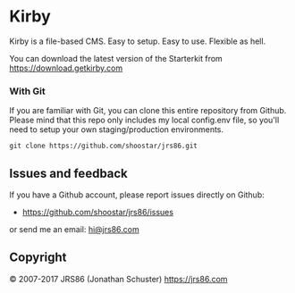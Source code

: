 # Kirby

Kirby is a file-based CMS.
Easy to setup. Easy to use. Flexible as hell.

You can download the latest version of the Starterkit
from https://download.getkirby.com

### With Git

If you are familiar with Git, you can clone this entire repository from Github. Please mind that this repo only includes my local config.env file, so you'll need to setup your own staging/production environments.

    git clone https://github.com/shoostar/jrs86.git

## Issues and feedback

If you have a Github account, please report issues
directly on Github:

- <https://github.com/shoostar/jrs86/issues>

or send me an email: <hi@jrs86.com>

## Copyright

© 2007-2017 JRS86 (Jonathan Schuster)
<https://jrs86.com>
